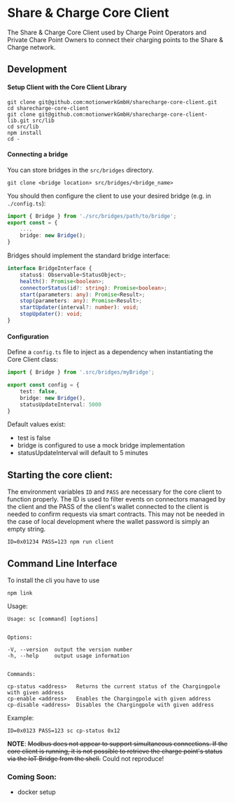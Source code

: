 # Share & Charge Core Client

The Share & Charge Core Client used by Charge Point Operators and Private Chare Point Owners to connect their charging points to the Share & Charge network.

## Development

#### Setup Client with the Core Client Library

```
git clone git@github.com:motionwerkGmbH/sharecharge-core-client.git
cd sharecharge-core-client
git clone git@github.com:motionwerkGmbH/sharecharge-core-client-lib.git src/lib
cd src/lib
npm install
cd -
```

#### Connecting a bridge

You can store bridges in the `src/bridges` directory.

```
git clone <bridge location> src/bridges/<bridge_name>
```

You should then configure the client to use your desired bridge (e.g. in `./config.ts`):
```ts
import { Bridge } from './src/bridges/path/to/bridge';
export const = {
    ...,
    bridge: new Bridge();
}
```

Bridges should implement the standard bridge interface:
```ts
interface BridgeInterface {
    status$: Observable<StatusObject>;
    health(): Promise<boolean>;
    connectorStatus(id?: string): Promise<boolean>;
    start(parameters: any): Promise<Result>;
    stop(parameters: any): Promise<Result>;
    startUpdater(interval?: number): void;
    stopUpdater(): void;
}
```

#### Configuration

Define a `config.ts` file to inject as a dependency when instantiating the Core Client class:


```ts
import { Bridge } from '.src/bridges/myBridge';

export const config = {
    test: false,
    bridge: new Bridge(),
    statusUpdateInterval: 5000
}
```

Default values exist:
- test is false
- bridge is configured to use a mock bridge implementation
- statusUpdateInterval will default to 5 minutes


## Starting the core client:

The environment variables `ID` and `PASS` are necessary for the core client to function properly. The ID is used to filter events on connectors managed by the client and the PASS of the client's wallet connected to the client is needed to confirm requests via smart contracts. This may not be needed in the case of local development where the wallet password is simply an empty string.
```
ID=0x01234 PASS=123 npm run client
```

Command Line Interface
----------------------

To install the cli you have to use

```
npm link
```

Usage:

```
Usage: sc [command] [options]


Options:

-V, --version  output the version number
-h, --help     output usage information


Commands:

cp-status <address>   Returns the current status of the Chargingpole with given address
cp-enable <address>   Enables the Chargingpole with given address
cp-disable <address>  Disables the Chargingpole with given address
```

Example:
```
ID=0x0123 PASS=123 sc cp-status 0x12
```

**NOTE**: ~~Modbus does not appear to support simultaneous connections. If the core client is running, it is not possible to retrieve the charge point's status via the IoT Bridge from the shell.~~ Could not reproduce! 

### Coming Soon:
- docker setup